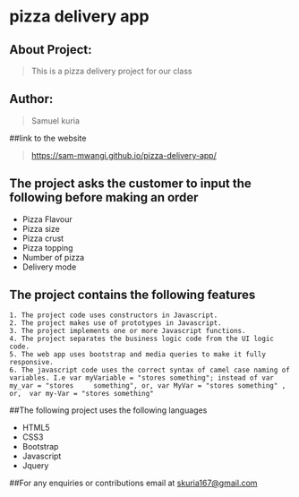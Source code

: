 # pizza delivery app

## About Project:
>This is a pizza delivery project for our class

## Author:
> Samuel kuria

##link to the website
 > https://sam-mwangi.github.io/pizza-delivery-app/

## The project asks the customer to input the following before making an order

 * Pizza Flavour  
 * Pizza size  
 * Pizza crust  
 * Pizza topping
 * Number of pizza
 * Delivery mode  

## The project contains the following features

    1. The project code uses constructors in Javascript.
    2. The project makes use of prototypes in Javascript.
    3. The project implements one or more Javascript functions.
    4. The project separates the business logic code from the UI logic code.
    5. The web app uses bootstrap and media queries to make it fully responsive.
    6. The javascript code uses the correct syntax of camel case naming of variables. I.e var myVariable = "stores something"; instead of var my_var = "stores     something", or, var MyVar = "stores something" , or,  var my-Var = "stores something"
    


##The following project uses the following languages
* HTML5
* CSS3
* Bootstrap
* Javascript
* Jquery

##For any enquiries or contributions email at
      skuria167@gmail.com
      
